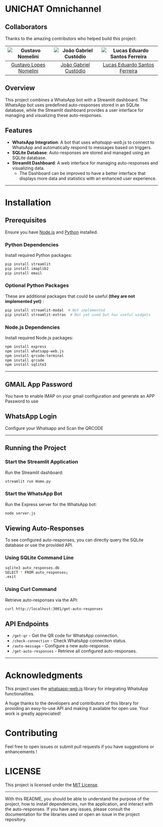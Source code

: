 # UNICHAT Omnichannel



## Collaborators

Thanks to the amazing contributors who helped build this project:

| ![Gustavo Nomelini](https://github.com/gustavo-nomelini.png?size=50) | ![João Gabriel Custódio](https://github.com/joaomidowz.png?size=50) | ![Lucas Eduardo Santos Ferreira](https://github.com/EduLucas23.png?size=50) |
|:--------------------------------------------------------------------:|:--------------------------------------------------------------:|:--------------------------------------------------------------:|
| [Gustavo Lopes Nomelini](https://github.com/gustavo-nomelini)             | [João Gabriel Custódio](https://github.com/joaomidowz)             | [Lucas Eduardo Santos Ferreira](https://github.com/EduLucas23)             |


## Overview
This project combines a WhatsApp bot with a Streamlit dashboard. The WhatsApp bot uses predefined auto-responses stored in an SQLite database, while the Streamlit dashboard provides a user interface for managing and visualizing these auto-responses.

## Features
- **WhatsApp Integration**: A bot that uses *whatsapp-web.js* to connect to WhatsApp and automatically respond to messages based on triggers.
- **SQLite Database**: Auto-responses are stored and managed using an SQLite database.
- **Streamlit Dashboard**: A web interface for managing auto-responses and visualizing data.
  - The Dashboard can be improved to have a better interface that displays more data and statistics with an enhanced user experience.
  
---

# Installation
## Prerequisites
Ensure you have [Node.js](https://nodejs.org/) and [Python](https://www.python.org/) installed.

### Python Dependencies
Install required Python packages:
```bash
pip install streamlit
pip install imaplib2
pip install email
```

### Optional Python Packages
These are additional packages that could be useful **(they are not implemented yet)** :
```bash
pip install streamlit-modal  # Not implemented
pip install streamlit-extras  # Not yet used but has useful widgets
```

### Node.js Dependencies
Install required Node.js packages:
```bash
npm install express
npm install whatsapp-web.js
npm install qrcode-terminal
npm install qrcode
npm install sqlite3
```

---

## GMAIL App Password
You have to enable IMAP on your gmail configuration and generate an APP Password to use


## WhatsApp Login
Configure your Whatsapp and Scan the QRCODE

---

## Running the Project

### Start the Streamlit Application
Run the Streamlit dashboard:
```bash
streamlit run Home.py
```

### Start the WhatsApp Bot
Run the Express server for the WhatsApp bot:
```bash
node server.js
```

## Viewing Auto-Responses
To see configured auto-responses, you can directly query the SQLite database or use the provided API.

### Using SQLite Command Line
```bash
sqlite3 auto_responses.db
SELECT * FROM auto_responses;
.exit
```

### Using Curl Command
Retrieve auto-responses via the API:
```bash
curl http://localhost:3001/get-auto-responses
```

## API Endpoints
- `/get-qr` - Get the QR code for WhatsApp connection.
- `/check-connection` - Check WhatsApp connection status.
- `/auto-message` - Configure a new auto-response.
- `/get-auto-responses` - Retrieve all configured auto-responses.


---

# Acknowledgments
This project uses the [whatsapp-web.js](https://github.com/pedroslopez/whatsapp-web.js) library for integrating WhatsApp functionalities. 

A huge thanks to the developers and contributors of this library for providing an easy-to-use API and making it available for open use. Your work is greatly appreciated!


# Contributing
Feel free to open issues or submit pull requests if you have suggestions or enhancements !

# LICENSE
This project is licensed under the [MIT License](LICENSE).

---

With this README, you should be able to understand the purpose of the project, how to install dependencies, run the application, and interact with the auto-responses. If you have any issues, please consult the documentation for the libraries used or open an issue in the project repository.

